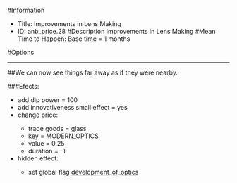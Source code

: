#Information
 - Title: Improvements in Lens Making
 - ID: anb_price.28
#Description
Improvements in Lens Making
#Mean Time to Happen:
Base time = 1 months

#Options

___
##We can now see things far away as if they were nearby.

###Efects:<ul><li>add dip power = 100</li><li>add innovativeness small effect = yes</li><li>change price:</li><ul><li>trade goods = glass</li><li>key = MODERN_OPTICS</li><li>value = 0.25</li><li>duration = -1</li></ul><li>hidden effect:</li><ul><li>set global flag [development_of_optics](../flags/development_of_optics.md)</li></ul></ul>

